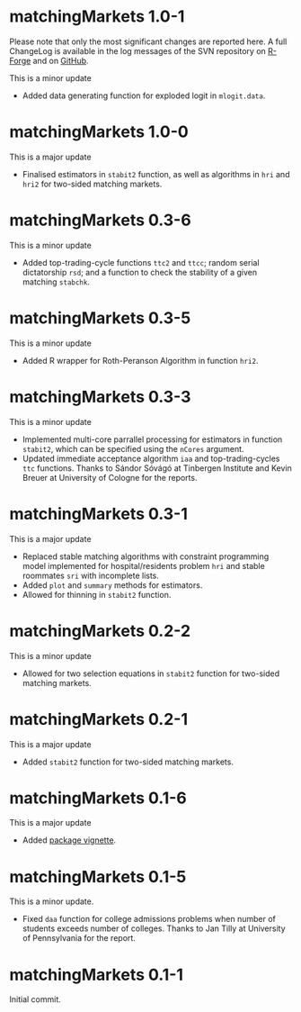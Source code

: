 
# matchingMarkets 1.0-1

Please note that only the most significant changes are reported here.
A full ChangeLog is available in the log messages of the SVN repository
on [R-Forge](https://r-forge.r-project.org/scm/viewvc.php/?root=matchingmarkets)
and on [GitHub](https://github.com/thiloklein/matchingMarkets).

This is a minor update

* Added data generating function for exploded logit in `mlogit.data`.

# matchingMarkets 1.0-0

This is a major update

* Finalised estimators in `stabit2` function, as well as algorithms in `hri` and `hri2` for two-sided matching markets.

# matchingMarkets 0.3-6

This is a minor update

* Added top-trading-cycle functions `ttc2` and `ttcc`; random serial dictatorship `rsd`; and a function to check the stability of a given matching `stabchk`.

# matchingMarkets 0.3-5

This is a minor update

* Added R wrapper for Roth-Peranson Algorithm in function `hri2`.

# matchingMarkets 0.3-3

This is a minor update

* Implemented multi-core parrallel processing for estimators in function `stabit2`, which can be specified using the `nCores` argument.
* Updated immediate acceptance algorithm `iaa` and top-trading-cycles `ttc` functions. Thanks to Sándor Sóvágó at Tinbergen Institute and Kevin Breuer at University of Cologne for the reports.

# matchingMarkets 0.3-1

This is a major update

* Replaced stable matching algorithms with constraint programming model implemented for hospital/residents problem `hri` and stable roommates `sri` with incomplete lists.
* Added `plot` and `summary` methods for estimators.
* Allowed for thinning in `stabit2` function.

# matchingMarkets 0.2-2 

This is a minor update

* Allowed for two selection equations in `stabit2` function for two-sided matching markets. 


# matchingMarkets 0.2-1

This is a major update

* Added `stabit2` function for two-sided matching markets. 


# matchingMarkets 0.1-6

This is a major update

* Added [package vignette](https://CRAN.R-project.org/package=matchingMarkets/vignettes/matching.pdf). 


# matchingMarkets 0.1-5

This is a minor update.

* Fixed `daa` function for college admissions problems when number of students exceeds number of colleges. Thanks to Jan Tilly at University of Pennsylvania for the report.

# matchingMarkets 0.1-1

Initial commit.

